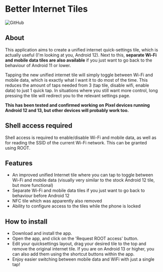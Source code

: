 # Better Internet Tiles

<img alt="GitHub" src="https://img.shields.io/github/license/casperverswijvelt/better-internet-tiles">

## About

This application aims to create a unified internet quick-settings tile, which is actually useful (I'm looking at you, Android 12). Next to this, **separate Wi-Fi and mobile data tiles are also available** if you just want to go back to the behaviour of Android 11 or lower.

Tapping the new unified internet tile will simply toggle between Wi-Fi and mobile data, which is exactly what I want it to do most of the time. This reduces the amount of taps needed from 3 (tap tile, disable wifi, enable data) to just 1 quick tap. In situations where you still want more control, long pressing the tile will redirect you to the relevant settings page.

**This has been tested and confirmed working on Pixel devices running Android 12 and 13, but other devices will probably work too.**

## Shell access required
Shell access is required to enable/disable Wi-Fi and mobile data, as well as for reading the SSID of the current Wi-Fi network. This can be granted using ROOT.

## Features
- An improved unified Internet tile where you can tap to toggle between Wi-Fi and mobile data (visually very similar to the stock Android 12 tile, but more functional)
- Separate Wi-Fi and mobile data tiles if you just want to go back to behaviour before Android 12
- NFC tile which was apparently also removed
- Ability to configure access to the tiles while the phone is locked

## How to install
- Download and install the app.
- Open the app, and click on the 'Request ROOT access' button.
- Edit your quicksettings layout, drag your desired tile to the top and remove the original internet tile.
If you are on Android 13 or higher, you can also add them using the shortcut buttons within the app.
- Enjoy easier switching between mobile data and WiFi with just a single tap!
